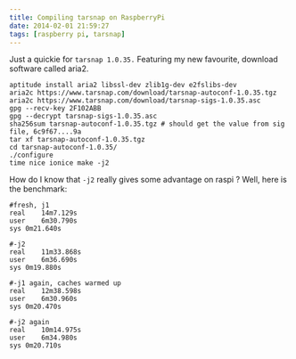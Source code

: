 ```yaml
---
title: Compiling tarsnap on RaspberryPi
date: 2014-02-01 21:59:27
tags: [raspberry pi, tarsnap]
---
```


Just a quickie for `tarsnap 1.0.35.` Featuring my new favourite, download software called aria2.

```
aptitude install aria2 libssl-dev zlib1g-dev e2fslibs-dev
aria2c https://www.tarsnap.com/download/tarsnap-autoconf-1.0.35.tgz
aria2c https://www.tarsnap.com/download/tarsnap-sigs-1.0.35.asc
gpg --recv-key 2F102ABB
gpg --decrypt tarsnap-sigs-1.0.35.asc
sha256sum tarsnap-autoconf-1.0.35.tgz # should get the value from sig file, 6c9f67....9a
tar xf tarsnap-autoconf-1.0.35.tgz
cd tarsnap-autoconf-1.0.35/
./configure
time nice ionice make -j2
```

How do I know that `-j2` really gives some advantage on raspi ? Well, here is the benchmark:

```
#fresh, j1
real    14m7.129s
user    6m30.790s
sys 0m21.640s

#-j2
real    11m33.868s
user    6m36.690s
sys 0m19.880s

#-j1 again, caches warmed up
real    12m38.598s
user    6m30.960s
sys 0m20.470s

#-j2 again
real    10m14.975s
user    6m34.980s
sys 0m20.710s
```
